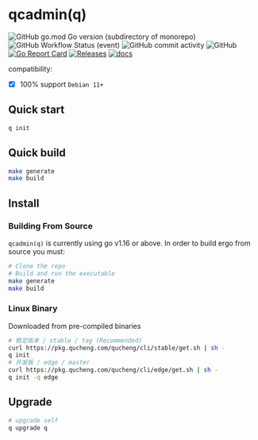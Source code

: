 # qcadmin(q)

![GitHub go.mod Go version (subdirectory of monorepo)](https://img.shields.io/github/go-mod/go-version/easysoft/qucheng_cli?filename=go.mod&style=flat-square)
![GitHub Workflow Status (event)](https://img.shields.io/github/workflow/status/easysoft/qucheng_cli/Release?style=flat-square)
![GitHub commit activity](https://img.shields.io/github/commit-activity/w/easysoft/qucheng_cli?style=flat-square)
![GitHub](https://img.shields.io/badge/license-ZPL%20%2B%20AGPL-blue)
[![Go Report Card](https://goreportcard.com/badge/github.com/easysoft/qucheng_cli)](https://goreportcard.com/report/github.com/easysoft/qucheng_cli)
[![Releases](https://img.shields.io/github/release-pre/easysoft/qucheng_cli.svg)](https://github.com/easysoft/qucheng_cli/releases)
[![docs](https://img.shields.io/badge/docs-done-green)](https://www.qucheng.com/)

compatibility:

- [x] 100% support `Debian 11+`

## Quick start

```bash
q init
```

## Quick build

```bash
make generate
make build
```

## Install

### Building From Source

`qcadmin(q)` is currently using go v1.16 or above. In order to build ergo from source you must:

```bash
# Clone the repo
# Build and run the executable
make generate
make build
```

### Linux Binary

Downloaded from pre-compiled binaries

```bash
# 稳定版本 / stable / tag (Recommended)
curl https://pkg.qucheng.com/qucheng/cli/stable/get.sh | sh -
q init
# 开发版 / edge / master
curl https://pkg.qucheng.com/qucheng/cli/edge/get.sh | sh -
q init -q edge
```

## Upgrade

```bash
# upgrade self
q upgrade q
```
